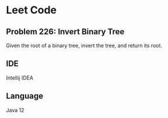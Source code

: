 # Leet Code

## Problem 226: Invert Binary Tree

Given the root of a binary tree, invert the tree, and return its root.

## IDE
Intellij IDEA

## Language
Java 12
